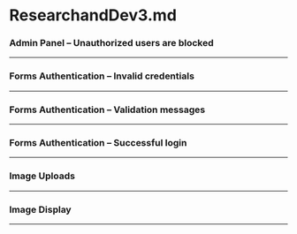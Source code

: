 # ResearchandDev3.md 

### Admin Panel – Unauthorized users are blocked

---

### Forms Authentication – Invalid credentials

---

### Forms Authentication – Validation messages

--- 

### Forms Authentication – Successful login

--- 

### Image Uploads 

---

### Image Display

---
